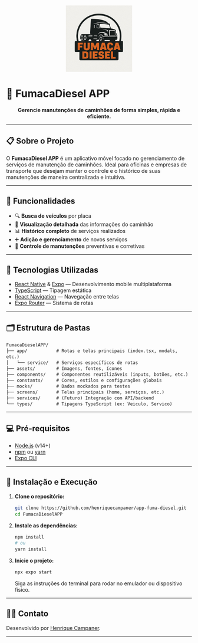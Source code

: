 <div align="center">
   <img src="./assets/images/icon.png" alt="FumacaDiesel Logo" width="180"/>
</div>

# 🚛 FumacaDiesel APP

<div align="center">
   <b>Gerencie manutenções de caminhões de forma simples, rápida e eficiente.</b>
</div>

---

## 📋 Sobre o Projeto

O **FumacaDiesel APP** é um aplicativo móvel focado no gerenciamento de serviços de manutenção de caminhões. Ideal para oficinas e empresas de transporte que desejam manter o controle e o histórico de suas manutenções de maneira centralizada e intuitiva.

---

## 📱 Funcionalidades

- 🔍 **Busca de veículos** por placa
- 🚛 **Visualização detalhada** das informações do caminhão
- 📊 **Histórico completo** de serviços realizados
- ➕ **Adição e gerenciamento** de novos serviços
- 🔧 **Controle de manutenções** preventivas e corretivas

---

## 🚀 Tecnologias Utilizadas

- [React Native](https://reactnative.dev/) & [Expo](https://expo.dev/) — Desenvolvimento mobile multiplataforma
- [TypeScript](https://www.typescriptlang.org/) — Tipagem estática
- [React Navigation](https://reactnavigation.org/) — Navegação entre telas
- [Expo Router](https://docs.expo.dev/router/introduction/) — Sistema de rotas

---

## 🗂️ Estrutura de Pastas

```
FumacaDieselAPP/
├── app/           # Rotas e telas principais (index.tsx, modals, etc.)
│   └── service/   # Serviços específicos de rotas
├── assets/        # Imagens, fontes, ícones
├── components/    # Componentes reutilizáveis (inputs, botões, etc.)
├── constants/     # Cores, estilos e configurações globais
├── mocks/         # Dados mockados para testes
├── screens/       # Telas principais (home, serviços, etc.)
├── services/      # (Futuro) Integração com API/backend
└── types/         # Tipagens TypeScript (ex: Veiculo, Servico)
```

---

## 💻 Pré-requisitos

- [Node.js](https://nodejs.org/en/) (v14+)
- [npm](https://www.npmjs.com/) ou [yarn](https://yarnpkg.com/)
- [Expo CLI](https://docs.expo.dev/workflow/expo-cli/)

---

## 🔧 Instalação e Execução

1. **Clone o repositório:**
    ```bash
    git clone https://github.com/henriquecampaner/app-fuma-diesel.git
    cd FumacaDieselAPP
    ```

2. **Instale as dependências:**
    ```bash
    npm install
    # ou
    yarn install
    ```

3. **Inicie o projeto:**
    ```bash
    npx expo start
    ```
    Siga as instruções do terminal para rodar no emulador ou dispositivo físico.

---

## 🙋‍♂️ Contato

Desenvolvido por [Henrique Campaner](https://github.com/HenriqueCamarg0).

---
